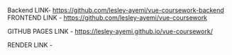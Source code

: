 Backend LINK- https://github.com/lesley-ayemi/vue-coursework-backend
FRONTEND LINK - https://github.com/lesley-ayemi/vue-coursework

GITHUB PAGES LINK - https://lesley-ayemi.github.io/vue-coursework/

RENDER LINK - 